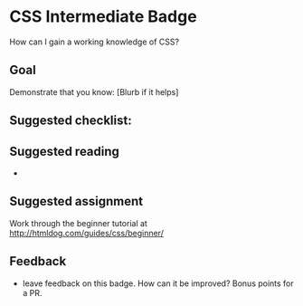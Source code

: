 # CSS Intermediate Badge
How can I gain a working knowledge of CSS?

## Goal
Demonstrate that you know: [Blurb if it helps]

**Suggested checklist**:  
-

## Suggested reading
-
## Suggested assignment
Work through the beginner tutorial at http://htmldog.com/guides/css/beginner/




## Feedback
- leave feedback on this badge. How can it be improved? Bonus points for a PR.
